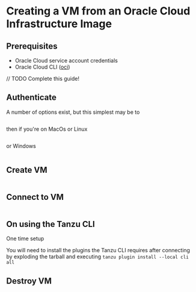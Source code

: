 # Creating a VM from an Oracle Cloud Infrastructure Image

## Prerequisites

* Oracle Cloud service account credentials
* Oracle Cloud CLI ([oci](https://docs.oracle.com/en-us/iaas/Content/API/SDKDocs/cliinstall.htm#Quickstart))

// TODO Complete this guide!


## Authenticate

A number of options exist, but this simplest may be to

```

```

then if you're on MacOs or Linux

```

```

or Windows

```

```

## Create VM

```

```



## Connect to VM

```

```


## On using the Tanzu CLI

One time setup

You will need to install the plugins the Tanzu CLI requires after connecting by exploding the tarball and executing `tanzu plugin install --local cli all`


## Destroy VM

```

```
